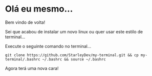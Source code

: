 # Olá eu mesmo...

Bem vindo de volta! 

Sei que acabou de instalar um novo linux ou quer usar este estilo de terminal...

Execute o seguinte comando no terminal...

```git clone https://github.com/StarleyDev/my-terminal.git && cp my-terminal/.bashrc ~/.bashrc && source ~/.bashrc```

Agora terá uma nova cara!
